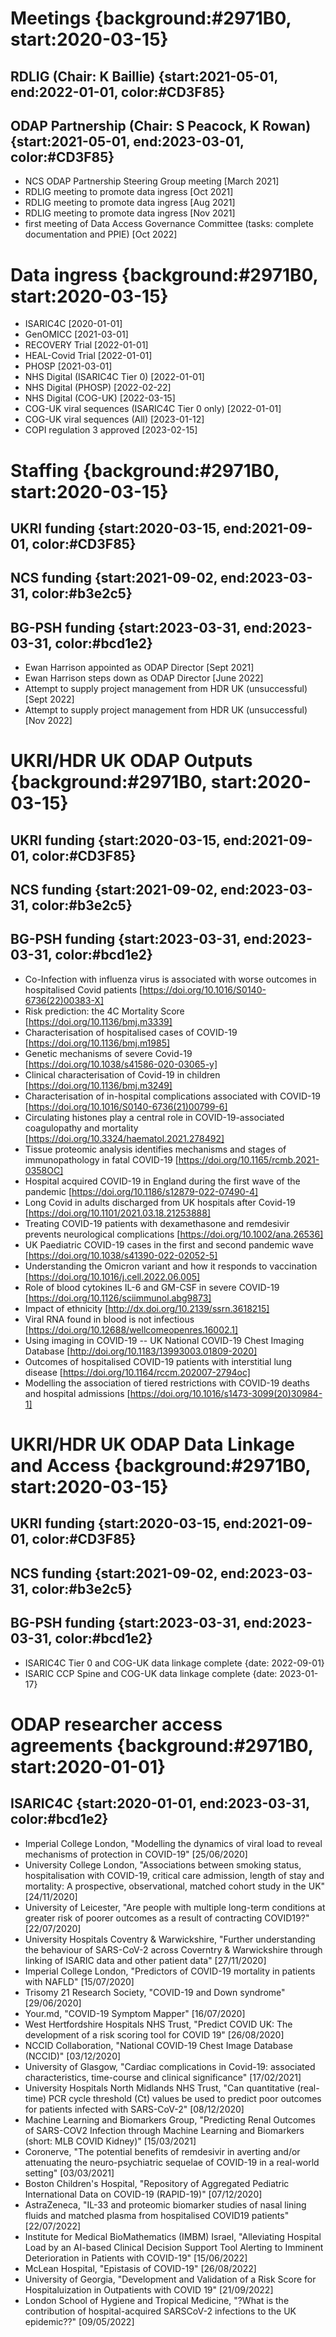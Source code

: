 
# Meetings {background:#2971B0, start:2020-03-15}

## RDLIG (Chair: K Baillie) {start:2021-05-01, end:2022-01-01, color:#CD3F85}

## ODAP Partnership (Chair: S Peacock, K Rowan) {start:2021-05-01, end:2023-03-01, color:#CD3F85}

- NCS ODAP Partnership Steering Group meeting [March 2021]
- RDLIG meeting to promote data ingress [Oct 2021]
- RDLIG meeting to promote data ingress [Aug 2021]
- RDLIG meeting to promote data ingress [Nov 2021]
- first meeting of Data Access Governance Committee (tasks: complete documentation and PPIE) [Oct 2022]

# Data ingress {background:#2971B0, start:2020-03-15}

- ISARIC4C [2020-01-01]
- GenOMICC [2021-03-01]
- RECOVERY Trial [2022-01-01]
- HEAL-Covid Trial [2022-01-01]
- PHOSP [2021-03-01]
- NHS Digital (ISARIC4C Tier 0) [2022-01-01]
- NHS Digital (PHOSP) [2022-02-22]
- NHS Digital (COG-UK) [2022-03-15]
- COG-UK viral sequences (ISARIC4C Tier 0 only) [2022-01-01]
- COG-UK viral sequences (All) [2023-01-12]
- COPI regulation 3 approved [2023-02-15]

# Staffing {background:#2971B0, start:2020-03-15}

## UKRI funding {start:2020-03-15, end:2021-09-01, color:#CD3F85}

## NCS funding {start:2021-09-02, end:2023-03-31, color:#b3e2c5}

## BG-PSH funding {start:2023-03-31, end:2023-03-31, color:#bcd1e2}

- Ewan Harrison appointed as ODAP Director [Sept 2021]
- Ewan Harrison steps down as ODAP Director [June 2022]
- Attempt to supply project management from HDR UK (unsuccessful) [Sept 2022]
- Attempt to supply project management from HDR UK (unsuccessful) [Nov 2022]


# UKRI/HDR UK ODAP Outputs {background:#2971B0, start:2020-03-15}

## UKRI funding {start:2020-03-15, end:2021-09-01, color:#CD3F85}

## NCS funding {start:2021-09-02, end:2023-03-31, color:#b3e2c5}

## BG-PSH funding {start:2023-03-31, end:2023-03-31, color:#bcd1e2}

- Co-Infection with influenza virus is associated with worse outcomes in hospitalised Covid patients [https://doi.org/10.1016/S0140-6736(22)00383-X]
- Risk prediction: the 4C Mortality Score [https://doi.org/10.1136/bmj.m3339]
- Characterisation of hospitalised cases of COVID-19 [https://doi.org/10.1136/bmj.m1985]
- Genetic mechanisms of severe Covid-19 [https://doi.org/10.1038/s41586-020-03065-y]
- Clinical characterisation of Covid-19 in children [https://doi.org/10.1136/bmj.m3249]
- Characterisation of in-hospital complications associated with COVID-19 [https://doi.org/10.1016/S0140-6736(21)00799-6]
- Circulating histones play a central role in COVID-19-associated coagulopathy and mortality [https://doi.org/10.3324/haematol.2021.278492]
- Tissue proteomic analysis identifies mechanisms and stages of immunopathology in fatal COVID-19 [https://doi.org/10.1165/rcmb.2021-0358OC]
- Hospital acquired COVID-19 in England during the first wave of the pandemic [https://doi.org/10.1186/s12879-022-07490-4]
- Long Covid in adults discharged from UK hospitals after Covid-19 [https://doi.org/10.1101/2021.03.18.21253888]
- Treating COVID-19 patients with dexamethasone and remdesivir prevents neurological complications [https://doi.org/10.1002/ana.26536]
- UK Paediatric COVID-19 cases in the first and second pandemic wave [https://doi.org/10.1038/s41390-022-02052-5]
- Understanding the Omicron variant and how it responds to vaccination [https://doi.org/10.1016/j.cell.2022.06.005]
- Role of blood cytokines IL-6 and GM-CSF in severe COVID-19 [https://doi.org/10.1126/sciimmunol.abg9873]
- Impact of ethnicity [http://dx.doi.org/10.2139/ssrn.3618215]
- Viral RNA found in blood is not infectious [https://doi.org/10.12688/wellcomeopenres.16002.1]
- Using imaging in COVID-19 -- UK National COVID-19 Chest Imaging Database [http://doi.org/10.1183/13993003.01809-2020]
- Outcomes of hospitalised COVID-19 patients with interstitial lung disease [https://doi.org/10.1164/rccm.202007-2794oc]
- Modelling the association of tiered restrictions with COVID-19 deaths and hospital admissions [https://doi.org/10.1016/s1473-3099(20)30984-1]

# UKRI/HDR UK ODAP Data Linkage and Access {background:#2971B0, start:2020-03-15}

## UKRI funding {start:2020-03-15, end:2021-09-01, color:#CD3F85}

## NCS funding {start:2021-09-02, end:2023-03-31, color:#b3e2c5}

## BG-PSH funding {start:2023-03-31, end:2023-03-31, color:#bcd1e2}

- ISARIC4C Tier 0 and COG-UK data linkage complete {date: 2022-09-01}
- ISARIC CCP Spine and COG-UK data linkage complete {date: 2023-01-17}

# ODAP researcher access agreements {background:#2971B0, start:2020-01-01}
## ISARIC4C {start:2020-01-01, end:2023-03-31, color:#bcd1e2}
- Imperial College London, "Modelling the dynamics of viral load to reveal mechanisms of protection in COVID-19" [25/06/2020] <!--001-034-->
- University College London, "Associations between smoking status, hospitalisation with COVID-19, critical care admission, length of stay and mortality: A prospective, observational, matched cohort study in the UK" [24/11/2020] <!--001-038-->
- University of Leicester, "Are people with multiple long-term conditions at greater risk of poorer outcomes as a result of contracting COVID19?" [22/07/2020] <!--001-040-->
- University Hospitals Coventry & Warwickshire, "Further understanding the behaviour of SARS-CoV-2 across Coverntry & Warwickshire through linking of ISARIC data and other patient data" [27/11/2020] <!--001-044-->
- Imperial College London, "Predictors of COVID-19 mortality in patients with NAFLD" [15/07/2020] <!--001-050-->
- Trisomy 21 Research Society, "COVID-19 and Down syndrome" [29/06/2020] <!--001-059-->
- Your.md, "COVID-19 Symptom Mapper" [16/07/2020] <!--001-060-->
- West Hertfordshire Hospitals NHS Trust, "Predict COVID UK: The development of a risk scoring tool for COVID 19" [26/08/2020] <!--001-083-->
- NCCID Collaboration, "National COVID-19 Chest Image Database (NCCID)" [03/12/2020] <!--001-084-->
- University of Glasgow, "Cardiac complications in Covid-19: associated characteristics, time-course and clinical significance" [17/02/2021] <!--001-085-->
- University Hospitals North Midlands NHS Trust, "Can quantitative (real-time) PCR cycle threshold (Ct) values be used to predict poor outcomes for patients infected with SARS-CoV-2" [08/12/2020] <!--001-104-->
- Machine Learning and Biomarkers Group, "Predicting Renal Outcomes of SARS-COV2 Infection through Machine Learning and Biomarkers (short: MLB COVID Kidney)" [15/03/2021] <!--001-120-->
- Coronerve, "The potential benefits of remdesivir in averting and/or attenuating the neuro-psychiatric sequelae of COVID-19 in a real-world setting" [03/03/2021] <!--001-144-->
- Boston Children's Hospital, "Repository of Aggregated Pediatric International Data on COVID-19 (RAPID-19)" [07/12/2020] <!--001-155-->
- AstraZeneca, "IL-33 and proteomic biomarker studies of nasal lining fluids and matched plasma from hospitalised COVID19 patients" [22/07/2022] <!--001-209-->
- Institute for Medical BioMathematics (IMBM) Israel, "Alleviating Hospital Load by an AI-based Clinical Decision Support Tool Alerting to Imminent Deterioration in Patients with COVID-19" [15/06/2022] <!--001-195-->
- McLean Hospital, "Epistasis of COVID-19" [26/08/2022] <!--001-184-->
- University of Georgia, "Development and Validation of a Risk Score for Hospitaluization in Outpatients with COVID 19" [21/09/2022] <!--001-199-->
- London School of Hygiene and Tropical Medicine, "?What is the contribution of hospital-acquired SARSCoV-2 infections to the UK epidemic??" [09/05/2022] <!--001-053-->